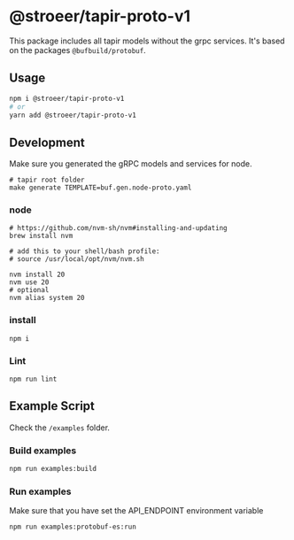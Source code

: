 # @stroeer/tapir-proto-v1

This package includes all tapir models without the grpc services.
It's based on the packages `@bufbuild/protobuf`.

## Usage

```bash
npm i @stroeer/tapir-proto-v1
# or
yarn add @stroeer/tapir-proto-v1
```

## Development

Make sure you generated the gRPC models and services for node.

```shell
# tapir root folder
make generate TEMPLATE=buf.gen.node-proto.yaml
```

### node

```shell
# https://github.com/nvm-sh/nvm#installing-and-updating
brew install nvm

# add this to your shell/bash profile:
# source /usr/local/opt/nvm/nvm.sh

nvm install 20
nvm use 20
# optional
nvm alias system 20
```

### install

```shell
npm i
```

### Lint

```shell
npm run lint
```

## Example Script

Check the `/examples` folder.

### Build examples

```bash
npm run examples:build
```

### Run examples

Make sure that you have set the API_ENDPOINT environment variable

```bash
npm run examples:protobuf-es:run
```
